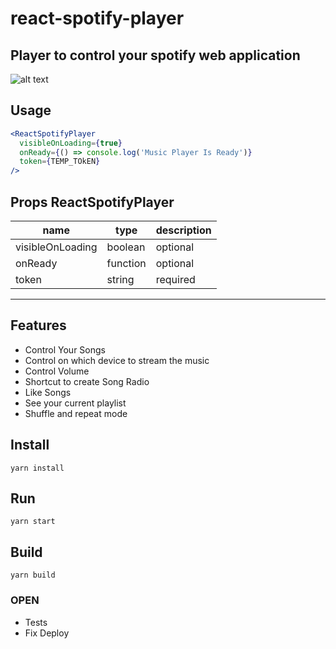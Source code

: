 # react-spotify-player

## Player to control your spotify web application

![alt text](https://github.com/jannikwienecke/react-spotify-player/blob/main/readme-images/standard.png)


## Usage

```jsx
<ReactSpotifyPlayer
  visibleOnLoading={true}
  onReady={() => console.log('Music Player Is Ready')}
  token={TEMP_TOkEN}
/>
```

## Props ReactSpotifyPlayer

| name             | type     | description |
| ---------------- | -------- | ----------- |
| visibleOnLoading | boolean  | optional    |
| onReady          | function | optional    |
| token            | string   | required    |

---

## Features

- Control Your Songs
- Control on which device to stream the music
- Control Volume
- Shortcut to create Song Radio
- Like Songs
- See your current playlist
- Shuffle and repeat mode

## Install

`yarn install`

## Run

`yarn start`

## Build

`yarn build`

### OPEN

- Tests
- Fix Deploy

